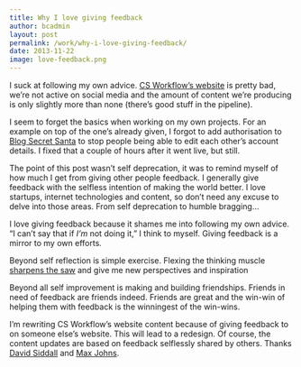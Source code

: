 ```yaml
---
title: Why I love giving feedback
author: bcadmin
layout: post
permalink: /work/why-i-love-giving-feedback/
date: 2013-11-22
image: love-feedback.png
---
```

I suck at following my own advice. <a href="http://csworkflow.com" target="_blank">CS Workflow&#8217;s website</a> is pretty bad, we&#8217;re not active on social media and the amount of content we&#8217;re producing is only slightly more than none (there&#8217;s good stuff in the pipeline).

I seem to forget the basics when working on my own projects. For an example on top of the one&#8217;s already given, I forgot to add authorisation to <a href="http://secretsanta.csworkflow.com" target="_blank">Blog Secret Santa</a> to stop people being able to edit each other&#8217;s account details. I fixed that a couple of hours after it went live, but still.

The point of this post wasn&#8217;t self deprecation, it was to remind myself of how much I get from giving other people feedback. I generally give feedback with the selfless intention of making the world better. I love startups, internet technologies and content, so don&#8217;t need any excuse to delve into those areas. From self deprecation to humble bragging&#8230;

I love giving feedback because it shames me into following my own advice. &#8220;I can&#8217;t say that if *I&#8217;m* not doing it,&#8221; I think to myself. Giving feedback is a mirror to my own efforts.

Beyond self reflection is simple exercise. Flexing the thinking muscle [sharpens the saw][1] and give me new perspectives and inspiration

Beyond all self improvement is making and building friendships. Friends in need of feedback are friends indeed. Friends are great and the win-win of helping them with feedback is the winningest of the win-wins.

I&#8217;m rewriting CS Workflow&#8217;s website content because of giving feedback to on someone else&#8217;s website. This will lead to a redesign. Of course, the content updates are based on feedback selflessly shared by others. Thanks <a href="http://worldcricketwatch.com" target="_blank">David Siddall</a> and <a href="https://twitter.com/MxDEJ" target="_blank">Max Johns</a>.

 [1]: https://www.stephencovey.com/7habits/7habits-habit7.php